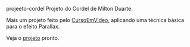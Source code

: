 projeeto-cordel
Projeto do Cordel de Milton Duarte.

Mais um projeto feito pelo <a href="https://www.cursoemvideo.com/cursos/">CursoEmVídeo</a>, aplicando uma técnica básica para o efeito Parallax.

Veja o <a href="https://victorfreireavfs.github.io/projeeto-cordel/" target="_blank">projeto</a> pronto.